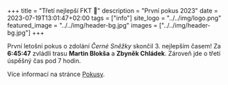 +++
title = "Třetí nejlepší FKT 🥉"
description = "První pokus 2023"
date = 2023-07-19T13:01:47+02:00
tags = ["info"]
site_logo = "../../img/logo.png"
featured_image = "../../img/header-bg.jpg"
images = ["../../img/header-bg.jpg"]
+++

První letošní pokus o zdolání _Černé Sněžky_ skončil 3. nejlepším časem!
Za **6:45:47** zvládli trasu **Martin Blokša** a **Zbyněk Chládek**.
Zároveň jde o třetí úspěšný čas pod 7 hodin.

Více informací na stránce [Pokusy](/pokusy).
